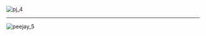 
![pj_4]()

- - -

![peejay_5](https://res.cloudinary.com/poetrique/image/upload/v1537986409/htmlpoems/paul_joe/peejay5.jpg)